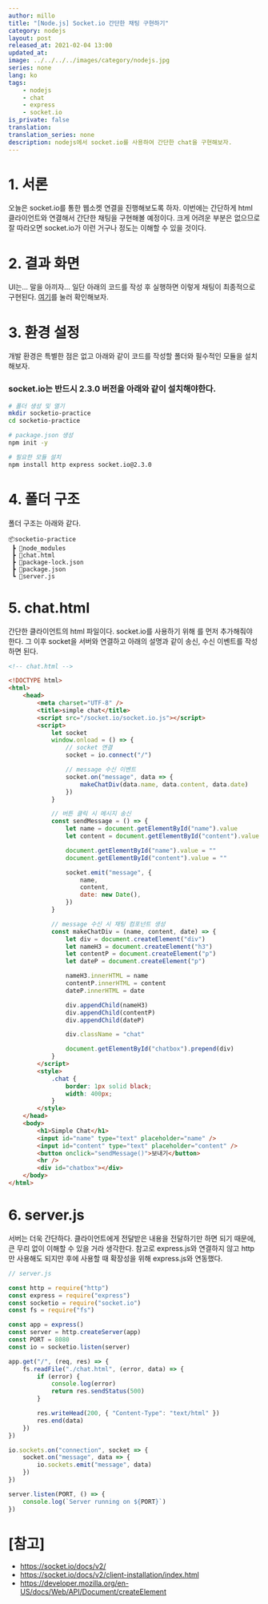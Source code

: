 ```yaml
---
author: millo
title: "[Node.js] Socket.io 간단한 채팅 구현하기"
category: nodejs
layout: post
released_at: 2021-02-04 13:00
updated_at:
image: ../../../../images/category/nodejs.jpg
series: none
lang: ko
tags:
    - nodejs
    - chat
    - express
    - socket.io
is_private: false
translation:
translation_series: none
description: nodejs에서 socket.io를 사용하여 간단한 chat을 구현해보자.
---
```


# 1. 서론

오늘은 socket.io를 통한 웹소켓 연결을 진행해보도록 하자. 이번에는 간단하게 html 클라이언트와 연결해서 간단한 채팅을 구현해볼 예정이다. 크게 어려운 부분은 없으므로 잘 따라오면 socket.io가 이런 거구나 정도는 이해할 수 있을 것이다.

# 2. 결과 화면

UI는... 말을 아끼자... 일단 아래의 코드를 작성 후 실행하면 이렇게 채팅이 최종적으로 구현된다.
[여기](https://img1.daumcdn.net/thumb/R1280x0/?scode=mtistory2&fname=https%3A%2F%2Fblog.kakaocdn.net%2Fdn%2FbFUtpi%2FbtqVIbslX5a%2FxN5gP7VKTXncbdYpf6kiM1%2Fimg.gif)를 눌러 확인해보자.

# 3. 환경 설정

개발 환경은 특별한 점은 없고 아래와 같이 코드를 작성할 폴더와 필수적인 모듈을 설치해보자.

### socket.io는 반드시 2.3.0 버전을 아래와 같이 설치해야한다.

```bash
# 폴더 생성 및 열기
mkdir socketio-practice
cd socketio-practice

# package.json 생성
npm init -y

# 필요한 모듈 설치
npm install http express socket.io@2.3.0
```

# 4. 폴더 구조

폴더 구조는 아래와 같다.

```
📦socketio-practice
 ┣ 📂node_modules
 ┣ 📜chat.html
 ┣ 📜package-lock.json
 ┣ 📜package.json
 ┗ 📜server.js
```

# 5. chat.html

간단한 클라이언트의 html 파일이다. socket.io를 사용하기 위해 <socket src="/socket.io/socket.io.js"></script>를 먼저 추가해줘야 한다. 그 이후 socket을 서버와 연결하고 아래의 설명과 같이 송신, 수신 이벤트를 작성하면 된다.

```html
<!-- chat.html -->

<!DOCTYPE html>
<html>
    <head>
        <meta charset="UTF-8" />
        <title>simple chat</title>
        <script src="/socket.io/socket.io.js"></script>
        <script>
            let socket
            window.onload = () => {
                // socket 연결
                socket = io.connect("/")

                // message 수신 이벤트
                socket.on("message", data => {
                    makeChatDiv(data.name, data.content, data.date)
                })
            }

            // 버튼 클릭 시 메시지 송신
            const sendMessage = () => {
                let name = document.getElementById("name").value
                let content = document.getElementById("content").value

                document.getElementById("name").value = ""
                document.getElementById("content").value = ""

                socket.emit("message", {
                    name,
                    content,
                    date: new Date(),
                })
            }

            // message 수신 시 채팅 컴포넌트 생성
            const makeChatDiv = (name, content, date) => {
                let div = document.createElement("div")
                let nameH3 = document.createElement("h3")
                let contentP = document.createElement("p")
                let dateP = document.createElement("p")

                nameH3.innerHTML = name
                contentP.innerHTML = content
                dateP.innerHTML = date

                div.appendChild(nameH3)
                div.appendChild(contentP)
                div.appendChild(dateP)

                div.className = "chat"

                document.getElementById("chatbox").prepend(div)
            }
        </script>
        <style>
            .chat {
                border: 1px solid black;
                width: 400px;
            }
        </style>
    </head>
    <body>
        <h1>Simple Chat</h1>
        <input id="name" type="text" placeholder="name" />
        <input id="content" type="text" placeholder="content" />
        <button onclick="sendMessage()">보내기</button>
        <hr />
        <div id="chatbox"></div>
    </body>
</html>
```

# 6. server.js

서버는 더욱 간단하다. 클라이언트에게 전달받은 내용을 전달하기만 하면 되기 때문에, 큰 무리 없이 이해할 수 있을 거라 생각한다. 참고로 express.js와 연결하지 않고 http만 사용해도 되지만 후에 사용할 때 확장성을 위해 express.js와 연동했다.

```js
// server.js

const http = require("http")
const express = require("express")
const socketio = require("socket.io")
const fs = require("fs")

const app = express()
const server = http.createServer(app)
const PORT = 8080
const io = socketio.listen(server)

app.get("/", (req, res) => {
    fs.readFile("./chat.html", (error, data) => {
        if (error) {
            console.log(error)
            return res.sendStatus(500)
        }

        res.writeHead(200, { "Content-Type": "text/html" })
        res.end(data)
    })
})

io.sockets.on("connection", socket => {
    socket.on("message", data => {
        io.sockets.emit("message", data)
    })
})

server.listen(PORT, () => {
    console.log(`Server running on ${PORT}`)
})
```

# [참고]

-   https://socket.io/docs/v2/
-   https://socket.io/docs/v2/client-installation/index.html
-   https://developer.mozilla.org/en-US/docs/Web/API/Document/createElement
